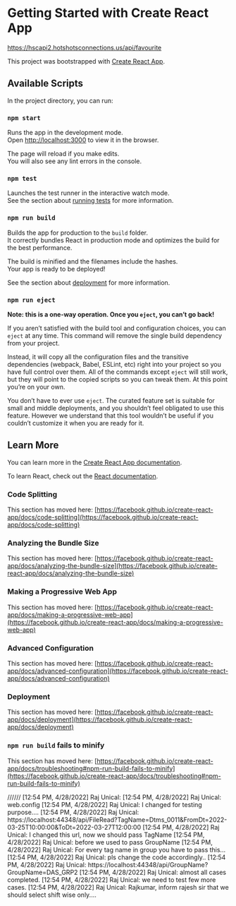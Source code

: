 # Getting Started with Create React App

https://hscapi2.hotshotsconnections.us/api/favourite

This project was bootstrapped with [Create React App](https://github.com/facebook/create-react-app).

## Available Scripts

In the project directory, you can run:

### `npm start`

Runs the app in the development mode.\
Open [http://localhost:3000](http://localhost:3000) to view it in the browser.

The page will reload if you make edits.\
You will also see any lint errors in the console.

### `npm test`

Launches the test runner in the interactive watch mode.\
See the section about [running tests](https://facebook.github.io/create-react-app/docs/running-tests) for more information.

### `npm run build`

Builds the app for production to the `build` folder.\
It correctly bundles React in production mode and optimizes the build for the best performance.

The build is minified and the filenames include the hashes.\
Your app is ready to be deployed!

See the section about [deployment](https://facebook.github.io/create-react-app/docs/deployment) for more information.

### `npm run eject`

**Note: this is a one-way operation. Once you `eject`, you can’t go back!**

If you aren’t satisfied with the build tool and configuration choices, you can `eject` at any time. This command will remove the single build dependency from your project.

Instead, it will copy all the configuration files and the transitive dependencies (webpack, Babel, ESLint, etc) right into your project so you have full control over them. All of the commands except `eject` will still work, but they will point to the copied scripts so you can tweak them. At this point you’re on your own.

You don’t have to ever use `eject`. The curated feature set is suitable for small and middle deployments, and you shouldn’t feel obligated to use this feature. However we understand that this tool wouldn’t be useful if you couldn’t customize it when you are ready for it.

## Learn More

You can learn more in the [Create React App documentation](https://facebook.github.io/create-react-app/docs/getting-started).

To learn React, check out the [React documentation](https://reactjs.org/).

### Code Splitting

This section has moved here: [https://facebook.github.io/create-react-app/docs/code-splitting](https://facebook.github.io/create-react-app/docs/code-splitting)

### Analyzing the Bundle Size

This section has moved here: [https://facebook.github.io/create-react-app/docs/analyzing-the-bundle-size](https://facebook.github.io/create-react-app/docs/analyzing-the-bundle-size)

### Making a Progressive Web App

This section has moved here: [https://facebook.github.io/create-react-app/docs/making-a-progressive-web-app](https://facebook.github.io/create-react-app/docs/making-a-progressive-web-app)

### Advanced Configuration

This section has moved here: [https://facebook.github.io/create-react-app/docs/advanced-configuration](https://facebook.github.io/create-react-app/docs/advanced-configuration)

### Deployment

This section has moved here: [https://facebook.github.io/create-react-app/docs/deployment](https://facebook.github.io/create-react-app/docs/deployment)

### `npm run build` fails to minify

This section has moved here: [https://facebook.github.io/create-react-app/docs/troubleshooting#npm-run-build-fails-to-minify](https://facebook.github.io/create-react-app/docs/troubleshooting#npm-run-build-fails-to-minify)

//////
[12:54 PM, 4/28/2022] Raj Unical: <add key="FileReadingPath" value="G:\TestFolder"/>
[12:54 PM, 4/28/2022] Raj Unical: web.config
[12:54 PM, 4/28/2022] Raj Unical: I changed for testing purpose....
[12:54 PM, 4/28/2022] Raj Unical: https://localhost:44348/api/FileRead?TagName=Dtms_0011&FromDt=2022-03-25T10:00:00&ToDt=2022-03-27T12:00:00
[12:54 PM, 4/28/2022] Raj Unical: I changed this url, now we should pass TagName
[12:54 PM, 4/28/2022] Raj Unical: before we used to pass GroupName
[12:54 PM, 4/28/2022] Raj Unical: For every tag name in group you have to pass this...
[12:54 PM, 4/28/2022] Raj Unical: pls change the code accordingly..
[12:54 PM, 4/28/2022] Raj Unical: https://localhost:44348/api/GroupName?GroupName=DAS_GRP2
[12:54 PM, 4/28/2022] Raj Unical: almost all cases completed.
[12:54 PM, 4/28/2022] Raj Unical: we need to test few more cases.
[12:54 PM, 4/28/2022] Raj Unical: Rajkumar, inform rajesh sir that we should select shift wise only....



